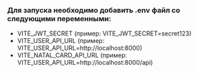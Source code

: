 ### Для запуска необходимо добавить .env файл со следующими переменными:

- VITE_JWT_SECRET (пример: VITE_JWT_SECRET=secret123)
- VITE_USER_API_URL (пример: VITE_USER_API_URL=http://localhost:8000)
- VITE_NATAL_CARD_API_URL (пример: VITE_USER_API_URL=http://localhost:8000/api)

